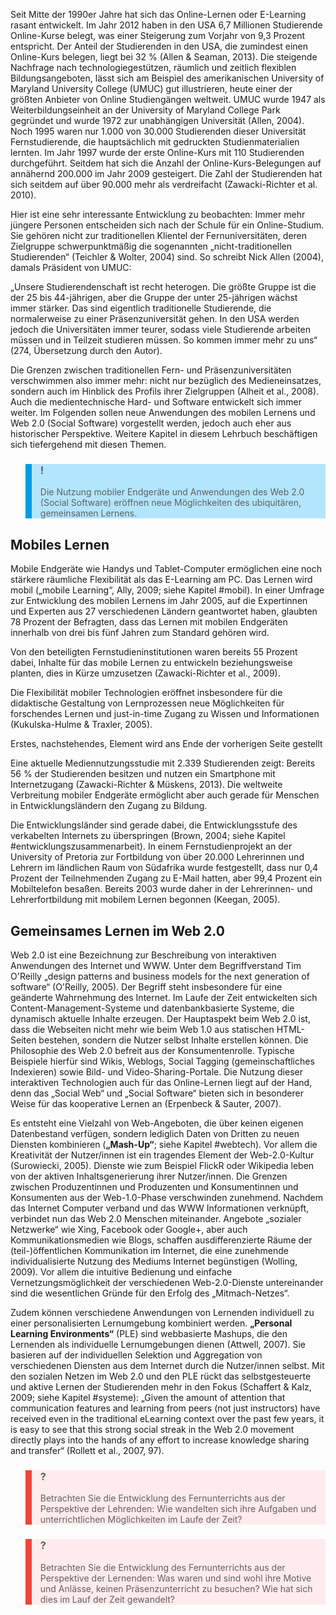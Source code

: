 Seit Mitte der 1990er Jahre hat sich das Online-Lernen oder E-Learning rasant entwickelt. Im Jahr 2012 haben in den USA 6,7 Millionen Studierende Online-Kurse belegt, was einer Steigerung zum Vorjahr von 9,3 Prozent entspricht. Der Anteil der Studierenden in den USA, die zumindest einen Online-Kurs belegen, liegt bei 32 % (Allen &amp; Seaman, 2013). Die steigende Nachfrage nach technologiegestützen, räumlich und zeitlich flexiblen Bildungsangeboten, lässt sich am Beispiel des amerikanischen University of Maryland University College (UMUC) gut illustrieren, heute einer der größten Anbieter von Online Studiengängen weltweit. UMUC wurde 1947 als Weiterbildungseinheit an der University of Maryland College Park gegründet und wurde 1972 zur unabhängigen Universität (Allen, 2004). Noch 1995 waren nur 1.000 von 30.000 Studierenden dieser Universität Fernstudierende, die hauptsächlich mit gedruckten Studienmaterialien lernten. Im Jahr 1997 wurde der erste Online-Kurs mit 110 Studierenden durchgeführt. Seitdem hat sich die Anzahl der Online-Kurs-Belegungen auf annähernd 200.000 im Jahr 2009 gesteigert. Die Zahl der Studierenden hat sich seitdem auf über 90.000 mehr als verdreifacht (Zawacki-Richter et al. 2010).

Hier ist eine sehr interessante Entwicklung zu beobachten: Immer mehr jüngere Personen entscheiden sich nach der Schule für ein Online-Studium. Sie gehören nicht zur traditionellen Klientel der Fernuniversitäten, deren Zielgruppe schwerpunktmäßig die sogenannten „nicht-traditionellen Studierenden“ (Teichler &amp; Wolter, 2004) sind. So schreibt Nick Allen (2004), damals Präsident von UMUC:

„Unsere Studierendenschaft ist recht heterogen. Die größte Gruppe ist die der 25 bis 44-jährigen, aber die Gruppe der unter 25-jährigen wächst immer stärker. Das sind eigentlich traditionelle Studierende, die normalerweise zu einer Präsenzuniversität gehen. In den USA werden jedoch die Universitäten immer teurer, sodass viele Studierende arbeiten müssen und in Teilzeit studieren müssen. So kommen immer mehr zu uns“ (274, Übersetzung durch den Autor).

Die Grenzen zwischen traditionellen Fern- und Präsenzuniversitäten verschwimmen also immer mehr: nicht nur bezüglich des Medieneinsatzes, sondern auch im Hinblick des Profils ihrer Zielgruppen (Alheit et al., 2008). Auch die medientechnische Hard- und Software entwickelt sich immer weiter. Im Folgenden sollen neue Anwendungen des mobilen Lernens und Web 2.0 (Social Software) vorgestellt werden, jedoch auch eher aus historischer Perspektive. Weitere Kapitel in diesem Lehrbuch beschäftigen sich tiefergehend mit diesen Themen.

<blockquote style="background: #B3E5FC; border-left: 10px solid #039BE5">

### !

Die Nutzung mobiler Endgeräte und Anwendungen des Web 2.0 (Social Software) eröffnen neue Möglichkeiten des ubiquitären, gemeinsamen Lernens.

</blockquote>

## Mobiles Lernen

Mobile Endgeräte wie Handys und Tablet-Computer ermöglichen eine noch stärkere räumliche Flexibilität als das E-Learning am PC. Das Lernen wird mobil („mobile Learning“, Ally, 2009; siehe Kapitel #mobil). In einer Umfrage zur Entwicklung des mobilen Lernens im Jahr 2005, auf die Expertinnen und Experten aus 27 verschiedenen Ländern geantwortet haben, glaubten 78 Prozent der Befragten, dass das Lernen mit mobilen Endgeräten innerhalb von drei bis fünf Jahren zum Standard gehören wird.

Von den beteiligten Fernstudieninstitutionen waren bereits 55 Prozent dabei, Inhalte für das mobile Lernen zu entwickeln beziehungsweise planten, dies in Kürze umzusetzen (Zawacki-Richter et al., 2009).

Die Flexibilität mobiler Technologien eröffnet insbesondere für die didaktische Gestaltung von Lernprozessen neue Möglichkeiten für forschendes Lernen und just-in-time Zugang zu Wissen und Informationen (Kukulska-Hulme &amp; Traxler, 2005).

Erstes, nachstehendes, Element wird ans Ende der vorherigen Seite gestellt

Eine aktuelle Mediennutzungsstudie mit 2.339 Studierenden zeigt: Bereits 56 % der Studierenden besitzen und nutzen ein Smartphone mit Internetzugang (Zawacki-Richter &amp; Müskens, 2013). Die weltweite Verbreitung mobiler Endgeräte ermöglicht aber auch gerade für Menschen in Entwicklungsländern den Zugang zu Bildung.

Die Entwicklungsländer sind gerade dabei, die Entwicklungsstufe des verkabelten Internets zu überspringen (Brown, 2004; siehe Kapitel #entwicklungszusammenarbeit). In einem Fernstudienprojekt an der University of Pretoria zur Fortbildung von über 20.000 Lehrerinnen und Lehrern im ländlichen Raum von Südafrika wurde festgestellt, dass nur 0,4 Prozent der Teilnehmenden Zugang zu E-Mail hatten, aber 99,4 Prozent ein Mobiltelefon besaßen. Bereits 2003 wurde daher in der Lehrerinnen- und Lehrerfortbildung mit mobilem Lernen begonnen (Keegan, 2005).

## Gemeinsames Lernen im Web 2.0

Web 2.0 ist eine Bezeichnung zur Beschreibung von interaktiven Anwendungen des Internet und WWW. Unter dem Begriffverstand Tim O'Reilly „design patterns and business models for the next generation of software“ (O'Reilly, 2005). Der Begriff steht insbesondere für eine geänderte Wahrnehmung des Internet. Im Laufe der Zeit entwickelten sich Content-Management-Systeme und datenbankbasierte Systeme, die dynamisch aktuelle Inhalte erzeugen. Der Hauptaspekt beim Web 2.0 ist, dass die Webseiten nicht mehr wie beim Web 1.0 aus statischen HTML-Seiten bestehen, sondern die Nutzer selbst Inhalte erstellen können. Die Philosophie des Web 2.0 befreit aus der Konsumentenrolle. Typische Beispiele hierfür sind Wikis, Weblogs, Social Tagging (gemeinschaftliches Indexieren) sowie Bild- und Video-Sharing-Portale. Die Nutzung dieser interaktiven Technologien auch für das Online-Lernen liegt auf der Hand, denn das „Social Web“ und „Social Software“ bieten sich in besonderer Weise für das kooperative Lernen an (Erpenbeck &amp; Sauter, 2007).

Es entsteht eine Vielzahl von Web-Angeboten, die über keinen eigenen Datenbestand verfügen, sondern lediglich Daten von Dritten zu neuen Diensten kombinieren (**„Mash-Up“**; siehe Kapitel #webtech). Vor allem die Kreativität der Nutzer/innen ist ein tragendes Element der Web-2.0-Kultur (Surowiecki, 2005). Dienste wie zum Beispiel FlickR oder Wikipedia leben von der aktiven Inhaltsgenerierung ihrer Nutzer/innen. Die Grenzen zwischen Produzentinnen und Produzenten und Konsumentinnen und Konsumenten aus der Web-1.0-Phase verschwinden zunehmend. Nachdem das Internet Computer verband und das WWW Informationen verknüpft, verbindet nun das Web 2.0 Menschen miteinander. Angebote „sozialer Netzwerke“ wie Xing, Facebook oder Google+, aber auch Kommunikationsmedien wie Blogs, schaffen ausdifferenzierte Räume der (teil-)öffentlichen Kommunikation im Internet, die eine zunehmende individualisierte Nutzung des Mediums Internet begünstigen (Wolling, 2009). Vor allem die intuitive Bedienung und einfache Vernetzungsmöglichkeit der verschiedenen Web-2.0-Dienste untereinander sind die wesentlichen Gründe für den Erfolg des „Mitmach-Netzes“.

Zudem können verschiedene Anwendungen von Lernenden individuell zu einer personalisierten Lernumgebung kombiniert werden. **„Personal Learning Environments“** (PLE) sind webbasierte Mashups, die den Lernenden als individuelle Lernumgebungen dienen (Attwell, 2007). Sie basieren auf der individuellen Selektion und Aggregation von verschiedenen Diensten aus dem Internet durch die Nutzer/innen selbst. Mit den sozialen Netzen im Web 2.0 und den PLE rückt das selbstgesteuerte und aktive Lernen der Studierenden mehr in den Fokus (Schaffert &amp; Kalz, 2009; siehe Kapitel #systeme): „Given the amount of attention that communication features and learning from peers (not just instructors) have received even in the traditional eLearning context over the past few years, it is easy to see that this strong social streak in the Web 2.0 movement directly plays into the hands of any effort to increase knowledge sharing and transfer“ (Rollett et al., 2007, 97).

<blockquote style="background: #FFEBEE; border-left: 10px solid #F44336">

### ?

Betrachten Sie die Entwicklung des Fernunterrichts aus der Perspektive der Lehrenden: Wie wandelten sich ihre Aufgaben und unterrichtlichen Möglichkeiten im Laufe der Zeit?

</blockquote>

<blockquote style="background: #FFEBEE; border-left: 10px solid #F44336">

### ?

Betrachten Sie die Entwicklung des Fernunterrichts aus der Perspektive der Lernenden: Was waren und sind wohl ihre Motive und Anlässe, keinen Präsenzunterricht zu besuchen? Wie hat sich dies im Lauf der Zeit gewandelt?

</blockquote>
